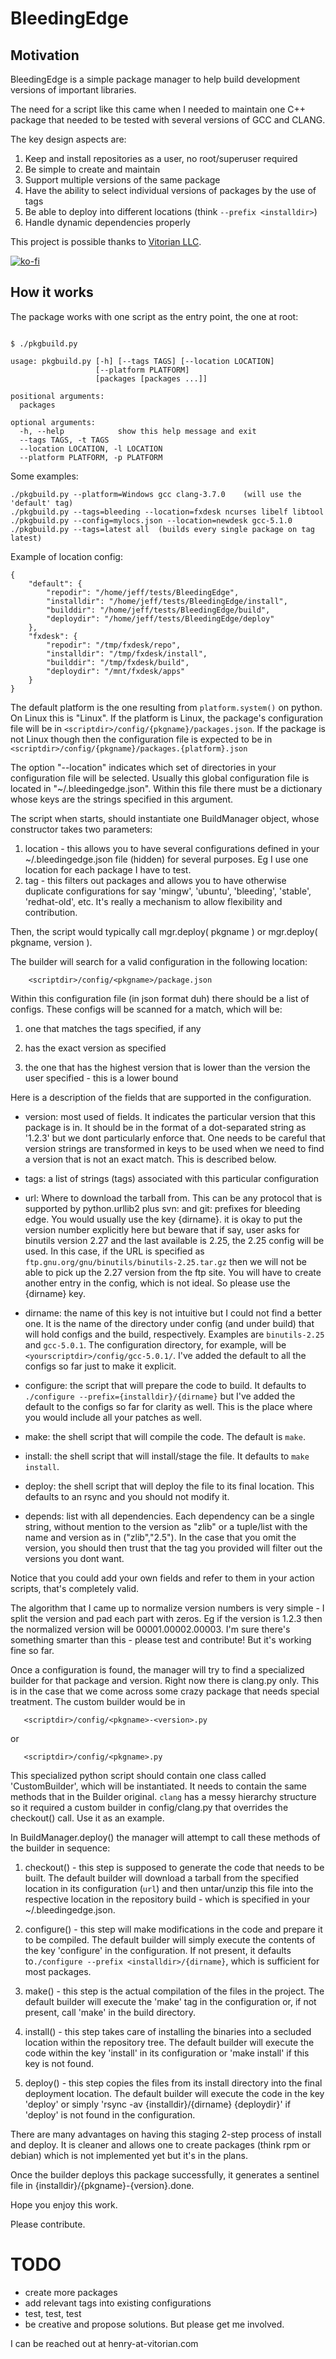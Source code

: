 # BleedingEdge

## Motivation

BleedingEdge is a simple package manager to help build development versions of important libraries.

The need for a script like this came when I needed to maintain one C++ package that needed to be tested with several versions of GCC and CLANG.

The key design aspects are:

1. Keep and install repositories as a user, no root/superuser required
2. Be simple to create and maintain
3. Support multiple versions of the same package
4. Have the ability to select individual versions of packages by the use of tags
5. Be able to deploy into different locations (think `--prefix <installdir>`)
6. Handle dynamic dependencies properly

This project is possible thanks to [Vitorian LLC](http://www.vitorian.com).

[![ko-fi](https://ko-fi.com/img/githubbutton_sm.svg)](https://ko-fi.com/Z8Z85JMPK)

## How it works

The package works with one script as the entry point, the one at root:

```

$ ./pkgbuild.py

usage: pkgbuild.py [-h] [--tags TAGS] [--location LOCATION]
                   [--platform PLATFORM]
                   [packages [packages ...]]

positional arguments:
  packages

optional arguments:
  -h, --help            show this help message and exit
  --tags TAGS, -t TAGS
  --location LOCATION, -l LOCATION
  --platform PLATFORM, -p PLATFORM

```
Some examples:

```
./pkgbuild.py --platform=Windows gcc clang-3.7.0    (will use the 'default' tag)
./pkgbuild.py --tags=bleeding --location=fxdesk ncurses libelf libtool
./pkgbuild.py --config=mylocs.json --location=newdesk gcc-5.1.0
./pkgbuild.py --tags=latest all  (builds every single package on tag latest)
```

Example of location config:

```
{
    "default": {
        "repodir": "/home/jeff/tests/BleedingEdge",
        "installdir": "/home/jeff/tests/BleedingEdge/install",
        "builddir": "/home/jeff/tests/BleedingEdge/build",
        "deploydir": "/home/jeff/tests/BleedingEdge/deploy"
    },
    "fxdesk": {
        "repodir": "/tmp/fxdesk/repo",
        "installdir": "/tmp/fxdesk/install",
        "builddir": "/tmp/fxdesk/build",
        "deploydir": "/mnt/fxdesk/apps"
    }
}

```

The default platform is the one resulting from `platform.system()` on python. On Linux this is "Linux". If the platform is Linux, the package's configuration file will be in `<scriptdir>/config/{pkgname}/packages.json`. If the package is not Linux though then the configuration file is expected to be in `<scriptdir>/config/{pkgname}/packages.{platform}.json`

The option "--location" indicates which set of directories in your configuration file will be selected. Usually this global configuration file is located in "~/.bleedingedge.json". Within this file there must be a dictionary whose keys are the strings specified in this argument.

The script when starts, should instantiate one BuildManager object, whose constructor takes two parameters:

1. location - this allows you to have several configurations defined in your ~/.bleedingedge.json file (hidden) for several purposes. Eg I use one location for each package I have to test.
2. tag - this filters out packages and allows you to have otherwise duplicate configurations for say 'mingw', 'ubuntu', 'bleeding', 'stable', 'redhat-old', etc. It's really a mechanism to allow flexibility and contribution.

Then, the script would typically call mgr.deploy( pkgname ) or mgr.deploy( pkgname, version ).

The builder will search for a valid configuration in the following location:

`    <scriptdir>/config/<pkgname>/package.json`

Within this configuration file (in json format duh) there should be a list of configs. These configs will be scanned for a match, which will be:

1. one that matches the tags specified, if any

2. has the exact version as specified

3. the one that has the highest version that is lower than the version the user specified - this is a lower bound

Here is a description of the fields that are supported in the configuration.

- version: most used of fields. It indicates the particular version that this package is in. It should be in the format of a dot-separated string as '1.2.3' but we dont particularly enforce that. One needs to be careful that version strings are transformed in keys to be used when we need to find a version that is not an exact match. This is described below.

- tags: a list of strings (tags) associated with this particular configuration

- url: Where to download the tarball from. This can be any protocol that is supported by python.urllib2 plus svn: and git: prefixes for bleeding edge. You would usually use the key {dirname}. it is okay to put the version number explicitly here but beware that if say, user asks for binutils version 2.27 and the last available is 2.25, the 2.25 config will be used. In this case, if the URL is specified as `ftp.gnu.org/gnu/binutils/binutils-2.25.tar.gz` then we will not be able to pick up the 2.27 version from the ftp site. You will have to create another entry in the config, which is not ideal. So please use the {dirname} key.

- dirname: the name of this key is not intuitive but I could not find a better one. It is the name of the directory under config (and under build) that will hold configs and the build, respectively. Examples are `binutils-2.25` and `gcc-5.0.1`. The configuration directory, for example, will be `<yourscriptdir>/config/gcc-5.0.1/`. I've added the default to all the configs so far just to make it explicit.

- configure: the script that will prepare the code to build. It defaults to `./configure --prefix={installdir}/{dirname}` but I've added the default to the configs so far for clarity as well. This is the place where you would include all your patches as well.

- make: the shell script that will compile the code. The default is `make`.

- install: the shell script that will install/stage the file. It defaults to `make install`.

- deploy: the shell script that will deploy the file to its final location. This defaults to an rsync and you should not modify it.

- depends: list with all dependencies. Each dependency can be a single string, without mention to the version as "zlib" or a tuple/list with the name and version as in ("zlib","2.5"). In the case that you omit the version, you should then trust that the tag you provided will filter out the versions you dont want.

Notice that you could add your own fields and refer to them in your action scripts, that's completely valid.

The algorithm that I came up to normalize version numbers is very simple - I split the version and pad each part with zeros. Eg if the version is 1.2.3 then the normalized version will be 00001.00002.00003. I'm sure there's something smarter than this - please test and contribute! But it's working fine so far.

Once a configuration is found, the manager will try to find a specialized builder for that package and version. Right now there is clang.py only. This is in the case that we come across some crazy package that needs special treatment. The custom builder would be in

`    <scriptdir>/config/<pkgname>-<version>.py `

or

`    <scriptdir>/config/<pkgname>.py `

This specialized python script should contain one class called 'CustomBuilder', which will be instantiated. It needs to contain the same methods that in the Builder original.  `clang` has a messy hierarchy structure so it required a custom builder in config/clang.py that overrides the checkout() call. Use it as an example.

In BuildManager.deploy() the manager will attempt to call these methods of the builder in sequence:

1. checkout() - this step is supposed to generate the code that needs to be built. The default builder will download a tarball from the specified location in its configuration (`url`) and then untar/unzip this file into the respective location in the repository build - which is specified in your ~/.bleedingedge.json.

2. configure() - this step will make modifications in the code and prepare it to be compiled. The default builder will simply execute the contents of the key 'configure' in the configuration. If not present, it defaults to`./configure --prefix <installdir>/{dirname}`, which is sufficient for most packages.

3. make() - this step is the actual compilation of the files in the project. The default builder will execute the 'make' tag in the configuration or, if not present, call 'make' in the build directory.

4. install() - this step takes care of installing the binaries into a secluded location within the repository tree. The default builder will execute the code within the key 'install' in its configuration or 'make install' if this key is not found.

5. deploy() - this step copies the files from its install directory into the final deployment location. The default builder will execute the code in the key 'deploy' or simply 'rsync -av {installdir}/{dirname} {deploydir}' if 'deploy' is not found in the configuration.

There are many advantages on having this staging 2-step process of install and deploy. It is cleaner and allows one to create packages (think rpm or debian) which is not implemented yet but it's in the plans.

Once the builder deploys this package successfully, it generates a sentinel file in {installdir}/{pkgname}-{version}.done.

Hope you enjoy this work.

Please contribute.

# TODO

- create more packages
- add relevant tags into existing configurations
- test, test, test
- be creative and propose solutions. But please get me involved.

I can be reached out at henry-at-vitorian.com
